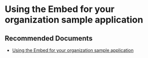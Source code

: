   <properties
	pageTitle="error - aadsts50011"
	description="error - aadsts50011"
	service="microsoft.PowerBIDedicated"
	resource="capacities"
	authors="pjfreitas"
	ms.author="pfreitas"	
	displayOrder="660"
	selfHelpType="generic"
	supportTopicIds="32628091"
	productPesIds="16334"
	cloudEnvironments="public, MoonCake, fairfax, usnat, ussec" 
	articleId="860a5419-d934-42fc-ae88-0a66805d7825"
	ownershipId="PowerBI_PowerBI"
/>

# Using the Embed for your organization sample application

## **Recommended Documents**

* [Using the Embed for your organization sample application](https://docs.microsoft.com/power-bi/developer/embedded-troubleshoot#using-the-embed-for-your-organization-sample-application)
